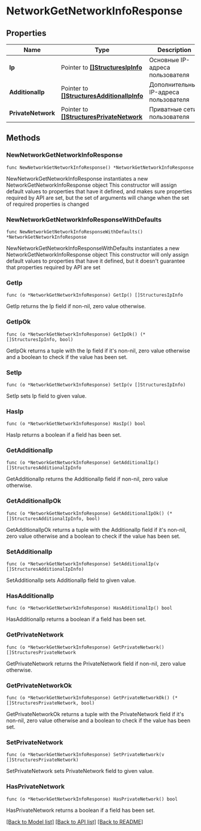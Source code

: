 # NetworkGetNetworkInfoResponse

## Properties

Name | Type | Description | Notes
------------ | ------------- | ------------- | -------------
**Ip** | Pointer to [**[]StructuresIpInfo**](StructuresIpInfo.md) | Основные IP-адреса пользователя | [optional] 
**AdditionalIp** | Pointer to [**[]StructuresAdditionalIpInfo**](StructuresAdditionalIpInfo.md) | Дополнительные IP-адреса пользователя | [optional] 
**PrivateNetwork** | Pointer to [**[]StructuresPrivateNetwork**](StructuresPrivateNetwork.md) | Приватные сети пользователя | [optional] 

## Methods

### NewNetworkGetNetworkInfoResponse

`func NewNetworkGetNetworkInfoResponse() *NetworkGetNetworkInfoResponse`

NewNetworkGetNetworkInfoResponse instantiates a new NetworkGetNetworkInfoResponse object
This constructor will assign default values to properties that have it defined,
and makes sure properties required by API are set, but the set of arguments
will change when the set of required properties is changed

### NewNetworkGetNetworkInfoResponseWithDefaults

`func NewNetworkGetNetworkInfoResponseWithDefaults() *NetworkGetNetworkInfoResponse`

NewNetworkGetNetworkInfoResponseWithDefaults instantiates a new NetworkGetNetworkInfoResponse object
This constructor will only assign default values to properties that have it defined,
but it doesn't guarantee that properties required by API are set

### GetIp

`func (o *NetworkGetNetworkInfoResponse) GetIp() []StructuresIpInfo`

GetIp returns the Ip field if non-nil, zero value otherwise.

### GetIpOk

`func (o *NetworkGetNetworkInfoResponse) GetIpOk() (*[]StructuresIpInfo, bool)`

GetIpOk returns a tuple with the Ip field if it's non-nil, zero value otherwise
and a boolean to check if the value has been set.

### SetIp

`func (o *NetworkGetNetworkInfoResponse) SetIp(v []StructuresIpInfo)`

SetIp sets Ip field to given value.

### HasIp

`func (o *NetworkGetNetworkInfoResponse) HasIp() bool`

HasIp returns a boolean if a field has been set.

### GetAdditionalIp

`func (o *NetworkGetNetworkInfoResponse) GetAdditionalIp() []StructuresAdditionalIpInfo`

GetAdditionalIp returns the AdditionalIp field if non-nil, zero value otherwise.

### GetAdditionalIpOk

`func (o *NetworkGetNetworkInfoResponse) GetAdditionalIpOk() (*[]StructuresAdditionalIpInfo, bool)`

GetAdditionalIpOk returns a tuple with the AdditionalIp field if it's non-nil, zero value otherwise
and a boolean to check if the value has been set.

### SetAdditionalIp

`func (o *NetworkGetNetworkInfoResponse) SetAdditionalIp(v []StructuresAdditionalIpInfo)`

SetAdditionalIp sets AdditionalIp field to given value.

### HasAdditionalIp

`func (o *NetworkGetNetworkInfoResponse) HasAdditionalIp() bool`

HasAdditionalIp returns a boolean if a field has been set.

### GetPrivateNetwork

`func (o *NetworkGetNetworkInfoResponse) GetPrivateNetwork() []StructuresPrivateNetwork`

GetPrivateNetwork returns the PrivateNetwork field if non-nil, zero value otherwise.

### GetPrivateNetworkOk

`func (o *NetworkGetNetworkInfoResponse) GetPrivateNetworkOk() (*[]StructuresPrivateNetwork, bool)`

GetPrivateNetworkOk returns a tuple with the PrivateNetwork field if it's non-nil, zero value otherwise
and a boolean to check if the value has been set.

### SetPrivateNetwork

`func (o *NetworkGetNetworkInfoResponse) SetPrivateNetwork(v []StructuresPrivateNetwork)`

SetPrivateNetwork sets PrivateNetwork field to given value.

### HasPrivateNetwork

`func (o *NetworkGetNetworkInfoResponse) HasPrivateNetwork() bool`

HasPrivateNetwork returns a boolean if a field has been set.


[[Back to Model list]](../README.md#documentation-for-models) [[Back to API list]](../README.md#documentation-for-api-endpoints) [[Back to README]](../README.md)


